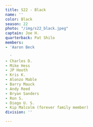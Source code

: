 ```yaml
---
title: S22 - Black
name: ''
color: Black
season: 22
photo: "/img/s22_black.jpeg"
captain: Joe H.
quarterback: Pat Shilo
members:
- 'Aaron Beck

  '
- Charles D.
- Mike Hess
- JP Hooth
- Kris K.
- Alonzo Mable
- Barry Mauck
- Andy Reed
- Bryan Sanders
- Ron S.
- Diego U. S.
- Kip Malcolm (forever family member)
division: ''

---
```

